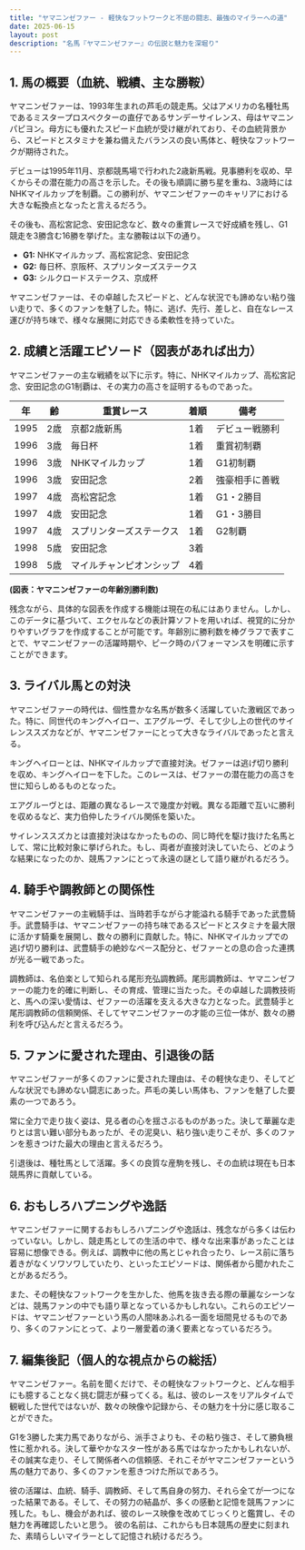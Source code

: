 ```yaml
---
title: "ヤマニンゼファー - 軽快なフットワークと不屈の闘志、最強のマイラーへの道"
date: 2025-06-15
layout: post
description: "名馬『ヤマニンゼファー』の伝説と魅力を深堀り"
---
```


## 1. 馬の概要（血統、戦績、主な勝鞍）

ヤマニンゼファーは、1993年生まれの芦毛の競走馬。父はアメリカの名種牡馬であるミスタープロスペクターの直仔であるサンデーサイレンス、母はヤマニンパピヨン。母方にも優れたスピード血統が受け継がれており、その血統背景から、スピードとスタミナを兼ね備えたバランスの良い馬体と、軽快なフットワークが期待された。

デビューは1995年11月、京都競馬場で行われた2歳新馬戦。見事勝利を収め、早くからその潜在能力の高さを示した。その後も順調に勝ち星を重ね、3歳時にはNHKマイルカップを制覇。この勝利が、ヤマニンゼファーのキャリアにおける大きな転換点となったと言えるだろう。

その後も、高松宮記念、安田記念など、数々の重賞レースで好成績を残し、G1競走を3勝含む16勝を挙げた。主な勝鞍は以下の通り。

* **G1:** NHKマイルカップ、高松宮記念、安田記念
* **G2:**  毎日杯、京阪杯、スプリンターズステークス
* **G3:**  シルクロードステークス、京成杯


ヤマニンゼファーは、その卓越したスピードと、どんな状況でも諦めない粘り強い走りで、多くのファンを魅了した。特に、逃げ、先行、差しと、自在なレース運びが持ち味で、様々な展開に対応できる柔軟性を持っていた。


## 2. 成績と活躍エピソード（図表があれば出力）

ヤマニンゼファーの主な戦績を以下に示す。特に、NHKマイルカップ、高松宮記念、安田記念のG1制覇は、その実力の高さを証明するものであった。


| 年 | 齢 | 重賞レース | 着順 | 備考 |
|---|---|---|---|---|
| 1995 | 2歳 | 京都2歳新馬 | 1着 | デビュー戦勝利 |
| 1996 | 3歳 | 毎日杯 | 1着 | 重賞初制覇 |
| 1996 | 3歳 | NHKマイルカップ | 1着 | G1初制覇 |
| 1996 | 3歳 | 安田記念 | 2着 | 強豪相手に善戦 |
| 1997 | 4歳 | 高松宮記念 | 1着 | G1・2勝目 |
| 1997 | 4歳 | 安田記念 | 1着 | G1・3勝目 |
| 1997 | 4歳 | スプリンターズステークス | 1着 | G2制覇 |
| 1998 | 5歳 | 安田記念 | 3着 |  |
| 1998 | 5歳 | マイルチャンピオンシップ | 4着 |  |


**(図表：ヤマニンゼファーの年齢別勝利数)**

残念ながら、具体的な図表を作成する機能は現在の私にはありません。しかし、このデータに基づいて、エクセルなどの表計算ソフトを用いれば、視覚的に分かりやすいグラフを作成することが可能です。年齢別に勝利数を棒グラフで表すことで、ヤマニンゼファーの活躍時期や、ピーク時のパフォーマンスを明確に示すことができます。


## 3. ライバル馬との対決

ヤマニンゼファーの時代は、個性豊かな名馬が数多く活躍していた激戦区であった。特に、同世代のキングヘイロー、エアグルーヴ、そして少し上の世代のサイレンススズカなどが、ヤマニンゼファーにとって大きなライバルであったと言える。

キングヘイローとは、NHKマイルカップで直接対決。ゼファーは逃げ切り勝利を収め、キングヘイローを下した。このレースは、ゼファーの潜在能力の高さを世に知らしめるものとなった。

エアグルーヴとは、距離の異なるレースで幾度か対戦。異なる距離で互いに勝利を収めるなど、実力伯仲したライバル関係を築いた。

サイレンススズカとは直接対決はなかったものの、同じ時代を駆け抜けた名馬として、常に比較対象に挙げられた。もし、両者が直接対決していたら、どのような結果になったのか、競馬ファンにとって永遠の謎として語り継がれるだろう。


## 4. 騎手や調教師との関係性

ヤマニンゼファーの主戦騎手は、当時若手ながら才能溢れる騎手であった武豊騎手。武豊騎手は、ヤマニンゼファーの持ち味であるスピードとスタミナを最大限に活かす騎乗を展開し、数々の勝利に貢献した。特に、NHKマイルカップでの逃げ切り勝利は、武豊騎手の絶妙なペース配分と、ゼファーとの息の合った連携が光る一戦であった。

調教師は、名伯楽として知られる尾形充弘調教師。尾形調教師は、ヤマニンゼファーの能力を的確に判断し、その育成、管理に当たった。その卓越した調教技術と、馬への深い愛情は、ゼファーの活躍を支える大きな力となった。武豊騎手と尾形調教師の信頼関係、そしてヤマニンゼファーの才能の三位一体が、数々の勝利を呼び込んだと言えるだろう。


## 5. ファンに愛された理由、引退後の話

ヤマニンゼファーが多くのファンに愛された理由は、その軽快な走り、そしてどんな状況でも諦めない闘志にあった。芦毛の美しい馬体も、ファンを魅了した要素の一つであろう。

常に全力で走り抜く姿は、見る者の心を揺さぶるものがあった。決して華麗な走りとは言い難い部分もあったが、その泥臭い、粘り強い走りこそが、多くのファンを惹きつけた最大の理由と言えるだろう。

引退後は、種牡馬として活躍。多くの良質な産駒を残し、その血統は現在も日本競馬界に貢献している。


## 6. おもしろハプニングや逸話

ヤマニンゼファーに関するおもしろハプニングや逸話は、残念ながら多くは伝わっていない。しかし、競走馬としての生活の中で、様々な出来事があったことは容易に想像できる。例えば、調教中に他の馬とじゃれ合ったり、レース前に落ち着きがなくソワソワしていたり、といったエピソードは、関係者から聞かれたことがあるだろう。

また、その軽快なフットワークを生かした、他馬を抜き去る際の華麗なシーンなどは、競馬ファンの中でも語り草となっているかもしれない。これらのエピソードは、ヤマニンゼファーという馬の人間味あふれる一面を垣間見せるものであり、多くのファンにとって、より一層愛着の湧く要素となっているだろう。


## 7. 編集後記（個人的な視点からの総括）

ヤマニンゼファー。名前を聞くだけで、その軽快なフットワークと、どんな相手にも臆することなく挑む闘志が蘇ってくる。私は、彼のレースをリアルタイムで観戦した世代ではないが、数々の映像や記録から、その魅力を十分に感じ取ることができた。

G1を3勝した実力馬でありながら、派手さよりも、その粘り強さ、そして勝負根性に惹かれる。決して華やかなスター性がある馬ではなかったかもしれないが、その誠実な走り、そして関係者への信頼感、それこそがヤマニンゼファーという馬の魅力であり、多くのファンを惹きつけた所以であろう。

彼の活躍は、血統、騎手、調教師、そして馬自身の努力、それら全てが一つになった結果である。そして、その努力の結晶が、多くの感動と記憶を競馬ファンに残した。もし、機会があれば、彼のレース映像を改めてじっくりと鑑賞し、その魅力を再確認したいと思う。  彼の名前は、これからも日本競馬の歴史に刻まれた、素晴らしいマイラーとして記憶され続けるだろう。
